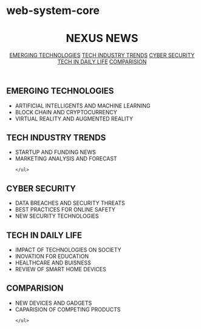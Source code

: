 # web-system-core
<!DOCTYPE html>
<html lang="en">
<head>
    <meta charset="UTF-8">
    <meta name="viewport" content="width=, initial-scale=1.0">
    <title>Document</title>
    <link rel="stylesheet" href="style.css">
</head>
<body>
   <header>
    <h1>NEXUS NEWS</h1>
    <nav>
 <a href="#">EMERGING TECHNOLOGIES</a>
 <a href="#">TECH INDUSTRY TRENDS</a>
<a href="#">CYBER SECURITY </a>
<a href="#">TECH IN DAILY LIFE</a>
<a href="#">  COMPARISION</a>
    </nav>
  
</header>
<div>
    <h2>EMERGING TECHNOLOGIES</h2>
    <ul>
        <li>ARTIFICIAL INTELLIGENTS AND MACHINE LEARNING</li>
        <li>BLOCK CHAIN AND CRYPTOCURRENCY</li>
        <li>VIRTUAL REALITY AND AUGMENTED REALITY</li>
    </ul>
</div>

<div>
    <h2>TECH INDUSTRY TRENDS</h2>
    <ul>
        <li>STARTUP AND FUNDING NEWS</li>
        <li>MARKETING ANALYSIS AND FORECAST</li>
       
    </ul>
</div>

<div>
    <h2>CYBER SECURITY </h2>
    <ul>
        <li>DATA BREACHES AND SECURITY THREATS</li>
        <li>BEST PRACTICES FOR ONLINE SAFETY</li>
        <li>NEW SECURITY TECHNOLOGIES</li>
    </ul>
</div>

<div>
    <h2>TECH IN DAILY LIFE</h2>
    <ul>
<li>IMPACT OF TECHNOLOGIES ON SOCIETY</li>
<li>INOVATION FOR EDUCATION </li>
    <li>HEALTHCARE AND BUISNESS</li>
    <li>REVIEW OF SMART HOME DEVICES</li>
    </ul>
</div>

<div>
    <h2>COMPARISION</h2>
    <ul>
        <li>NEW DEVICES AND GADGETS</li>
        <li>CAPARISION OF COMPETING PRODUCTS</li>
        
    </ul>
</div>
</body>
</html>
